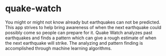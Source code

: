# quake-watch
You might or might not know already but earthquakes can not be predicted. This app strives to help bring awareness of when the next earthquake could possibly come so people can prepare for it. Quake Watch analyzes past earthquakes and finds a pattern which can give a rough estimate of when the next earthquake will strike. The analyzing and pattern finding is accomplished through machine learning algorithms. 
